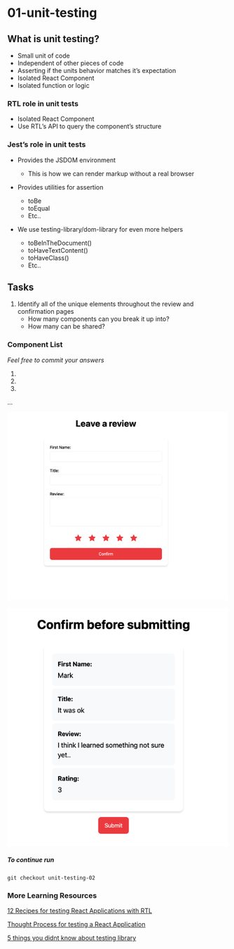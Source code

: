 # 01-unit-testing

## What is unit testing?

- Small unit of code
- Independent of other pieces of code
- Asserting if the units behavior matches it’s expectation
- Isolated React Component
- Isolated function or logic

### RTL role in unit tests

- Isolated React Component
- Use RTL’s API to query the component’s structure

### Jest’s role in unit tests

- Provides the JSDOM environment

  - This is how we can render markup without a real browser

- Provides utilities for assertion

  - toBe
  - toEqual
  - Etc..

- We use testing-library/dom-library for even more helpers
  - toBeInTheDocument()
  - toHaveTextContent()
  - toHaveClass()
  - Etc..

## Tasks

1. Identify all of the unique elements throughout the review and confirmation pages
   - How many components can you break it up into?
   - How many can be shared?

### Component List

_Feel free to commit your answers_

1.
2.
3.

...

![Review Form Wireframe](../public/review_form.png)

![Confirmation Page](../public/confirmation_page.png)

##### To continue run

    git checkout unit-testing-02

### More Learning Resources

[12 Recipes for testing React Applications with RTL](https://joaoforja.com/blog/recipes-for-testing-react-apps-tl/)

[Thought Process for testing a React Application](https://joaoforja.com/blog/how-to-write-tests-react-app-case-study/)

[5 things you didnt know about testing library](https://polvara.me/posts/five-things-you-didnt-know-about-testing-library)
